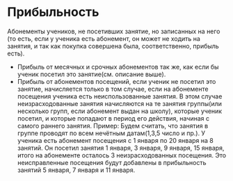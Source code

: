 # Прибыльность

Абонементы учеников, не посетивших занятие, но записанных на него (то есть, если у ученика есть абонемент, он может не ходить на занятия, и так как покупка совершена была, соответственно, прибыль есть).

* Прибыль от месячных и срочных абонементов так же, как если бы ученик посетил это занятие(см. описание выше).
* Прибыль от абонементов посещений, если ученик не посетил это занятие, начисляется только в том случае, если на абонементе посещения ученика есть неиспользованные занятия. В этом случае неизрасходованные занятия начисляются на те занятия группы(или несколько групп, если абонемент выдан на школу), которые ученик посетил, и которые попадают в период его действия, начиная с самого раннего занятия. Пример: Будем считать, что занятия в группе проводят по всем нечётным датам(1,3,5 число и пр.). У ученика есть абонемент посещения с 1 января по 20 января на 8 занятий. Он посетил занятия 1 января, 3 января, 9 января, 15 января, итого на абонементе осталось 3 неизрасходованных посещения. Это неисправленные посещения будут добавлены в прибыльность занятий 5 января, 7 января и 11 января.
